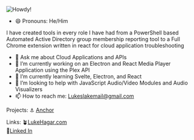 ![Howdy!](https://github.com/LukeHagar/LukeHagar/blob/main/Hi!%20(864%20%C3%97%20286%20px).gif)
- 😄 Pronouns: He/Him

I have created tools in every role I have had from a PowerShell based Automated Active Directory group membership reporting tool to a Full Chrome extension written in react for cloud application troubleshooting 

- 💬 Ask me about Cloud Applications and APIs
- 🔭 I’m currently working on an Electron and React Media Player Application using the Plex API
- 🌱 I’m currently learning Svelte, Electron, and React
- 🤔 I’m looking to help with JavaScript Audio/Video Modules and Audio Visualizers
- 📫 How to reach me: Lukeslakemail@gmail.com

Projects:
⚓ [Anchor](https://github.com/luke-hagar-sp/Anchor "Anchor Chrome Extension")          

Links:
🪴[LukeHagar.com](https://lukehagar.com/ "Luke Hagar's Website")          
🔗[Linked In](https://www.linkedin.com/in/lukehagar/ "Luke Hagar's LinkedIn")         
